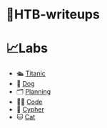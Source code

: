 # 📖HTB-writeups
# 📈Labs

- 🛳️ [Titanic](./titanic/Write-up.md)
- 🐶 [Dog](./dog/Writeup.md)
- 🗂️ [Planning](./planning/WriteUp.md)
- 👨‍💻 [Code](./code/WriteUp.md)
- 🧮 [Cypher](./cypher/WriteUp.md)
- 🐱 [Cat](./cat/WriteUp.md)
